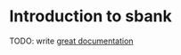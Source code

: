 # Introduction to sbank

TODO: write [great documentation](http://jacobian.org/writing/what-to-write/)
